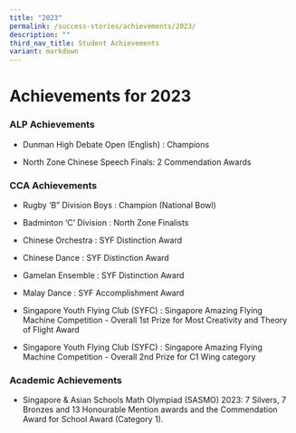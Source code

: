 ```yaml
---
title: "2023"
permalink: /success-stories/achievements/2023/
description: ""
third_nav_title: Student Achievements
variant: markdown
---
```

# **Achievements for 2023**

### ALP Achievements


*   Dunman High Debate Open (English) : Champions
    
*   North Zone Chinese Speech Finals: 2 Commendation Awards
    


### CCA Achievements
* Rugby ‘B” Division Boys : Champion (National Bowl)
    
*   Badminton ‘C’ Division : North Zone Finalists
    
*   Chinese Orchestra : SYF Distinction Award
    
*   Chinese Dance : SYF Distinction Award
    
*   Gamelan Ensemble : SYF Distinction Award
    
*   Malay Dance : SYF Accomplishment Award
    
*   Singapore Youth Flying Club (SYFC) : Singapore Amazing Flying Machine Competition - Overall 1st Prize for Most Creativity and Theory of Flight Award 
*   Singapore Youth Flying Club (SYFC) : Singapore Amazing Flying Machine Competition  - Overall 2nd Prize for C1 Wing category

### Academic Achievements


*   Singapore & Asian Schools Math Olympiad (SASMO) 2023: 7 Silvers, 7 Bronzes and 13 Honourable Mention awards and the Commendation Award for School Award (Category 1).